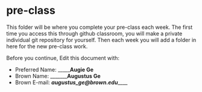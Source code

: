 # pre-class


This folder will be where you complete your pre-class each week. The first time you access this through github classroom, you will make a private individual git repository for yourself. Then each week you will add a folder in here for the new pre-class work. 

Before you continue, Edit this document with:


- Preferred Name: ___________________Augie Ge______________
- Brown Name: _________________Augustus Ge__________
- Brown E-mail: _________augustus_ge@brown.edu_____________
